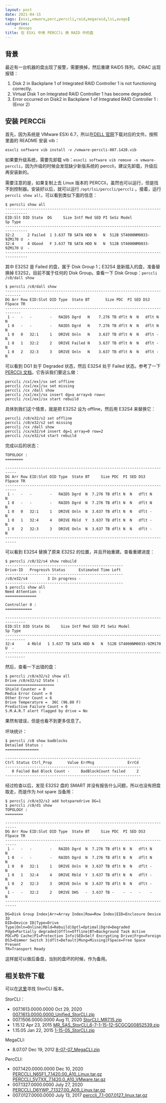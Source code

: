 ```yaml
---
layout: post
date: 2021-04-15
tags: [esxi,vmware,perc,perccli,raid,megaraid,lsi,avago]
categories:
    - devops
title: 在 ESXi 中用 PERCCli 换 RAID 中的盘
---
```


## 背景

最近有一台机器的盘出现了报警，需要换掉，然后重建 RAID5 阵列。iDRAC 出现报错：

1. Disk 2 in Backplane 1 of Integrated RAID Controller 1 is not functioning correctly.
2. Virtual Disk 1 on Integrated RAID Controller 1 has become degraded.
3. Error occurred on Disk2 in Backplane 1 of Integrated RAID Controller 1 : (Error 2)

## 安装 PERCCli

首先，因为系统是 VMware ESXi 6.7，所以在[DELL 官网](https://www.dell.com/support/home/zh-cn/drivers/driversdetails?driverid=5v7xx)下载对应的文件。按照里面的 README 安装 vib：

```shell
esxcli software vib install -v /vmware-perccli-007.1420.vib
```

如果要升级系统，需要先卸载 vib：`esxcli software vib remove -n vmware-perccli`，因为升级的时候会发现缺少新版系统的 perccli，建议先卸载，升级后再安装新的。

需要注意的是，如果复制上去 Linux 版本的 PERCCli，虽然也可以运行，但是找不到控制器。安装好以后，就可以运行 `/opt/lsi/perccli/perccli` 。接着，运行 `perccli show all`，可以看到类似下面的信息：

```shell
$ perccli show all
--------------------------------------------------------------------------------
EID:Slt DID State  DG     Size Intf Med SED PI SeSz Model               Sp Type
--------------------------------------------------------------------------------
32:2      2 Failed  1 3.637 TB SATA HDD N   N  512B ST4000NM0033-9ZM170 U  -
32:4      4 UGood   F 3.637 TB SATA HDD N   N  512B ST4000NM0033-9ZM170 U  -
--------------------------------------------------------------------------------
```

其中 E32S2 是 Failed 的盘，属于 Disk Group 1；E32S4 是新插入的盘，准备替换掉 E32S2，目前不属于任何的 Disk Group。查看一下 Disk Group：`perccli /c0/dall show`

```shell
$ perccli /c0/dall show
-----------------------------------------------------------------------------
DG Arr Row EID:Slot DID Type  State BT       Size PDC  PI SED DS3  FSpace TR
-----------------------------------------------------------------------------
 1 -   -   -        -   RAID5 Dgrd   N    7.276 TB dflt N  N   dflt N      N
 1 0   -   -        -   RAID5 Dgrd   N    7.276 TB dflt N  N   dflt N      N
 1 0   0   32:1     1   DRIVE Onln   N    3.637 TB dflt N  N   dflt -      N
 1 0   1   32:2     2   DRIVE Failed N    3.637 TB dflt N  N   dflt -      N
 1 0   2   32:3     3   DRIVE Onln   N    3.637 TB dflt N  N   dflt -      N
```

可以看到 DG1 处于 Degraded 状态，然后 E32S4 处于 Failed 状态。参考了一下 [PERCCli 文档](https://dl.dell.com/topicspdf/cli_guide_en-us.pdf)，它告诉我们要这么做：

```shell
perccli /cx[/ex]/sx set offline
perccli /cx[/ex]/sx set missing
perccli /cx /dall show
perccli /cx[/ex]/sx insert dg=a array=b row=c
perccli /cx[/ex]/sx start rebuild
```

具体到我们这个情景，就是把 E32S2 设为 offline，然后用 E32S4 来替换它：

```shell
perccli /c0/e32/s2 set offline
perccli /c0/e32/s2 set missing
perccli /cx /dall show
perccli /cx/e32/s4 insert dg=1 array=0 row=2
perccli /cx/e32/s4 start rebuild
```

完成以后的状态：

```shell
TOPOLOGY :
========

---------------------------------------------------------------------------
DG Arr Row EID:Slot DID Type  State BT     Size PDC  PI SED DS3  FSpace TR
---------------------------------------------------------------------------
 1 -   -   -        -   RAID5 Dgrd  N  7.276 TB dflt N  N   dflt N      N
 1 0   -   -        -   RAID5 Dgrd  N  7.276 TB dflt N  N   dflt N      N
 1 0   0   32:1     1   DRIVE Onln  N  3.637 TB dflt N  N   dflt -      N
 1 0   1   32:4     4   DRIVE Rbld  Y  3.637 TB dflt N  N   dflt -      N
 1 0   2   32:3     3   DRIVE Onln  N  3.637 TB dflt N  N   dflt -      N
---------------------------------------------------------------------------
```

可以看到 E32S4 替换了原来 E32S2 的位置，并且开始重建。查看重建进度：

```shell
$ perccli /c0/32/s4 show rebuild
-----------------------------------------------------
Drive-ID   Progress% Status      Estimated Time Left
-----------------------------------------------------
/c0/e32/s4         3 In progress -
-----------------------------------------------------
$ perccli show all
Need Attention :
==============

Controller 0 :
============

-------------------------------------------------------------------------------
EID:Slt DID State DG     Size Intf Med SED PI SeSz Model               Sp Type
-------------------------------------------------------------------------------
32:4      4 Rbld   1 3.637 TB SATA HDD N   N  512B ST4000NM0033-9ZM170 U  -
-------------------------------------------------------------------------------
```

然后，查看一下出错的盘：

```shell
$ perccli /c0/e32/s2 show all
Drive /c0/e32/s2 State :
======================
Shield Counter = 0
Media Error Count = 0
Other Error Count = 6
Drive Temperature =  36C (96.80 F)
Predictive Failure Count = 0
S.M.A.R.T alert flagged by drive = No
```

果然有错误，但是也看不到更多信息了。

坏块统计：

```shell
$ perccli /c0 show badblocks
Detailed Status :
===============

-------------------------------------------------------------
Ctrl Status Ctrl_Prop       Value ErrMsg               ErrCd
-------------------------------------------------------------
   0 Failed Bad Block Count -     BadBlockCount failed     2
-------------------------------------------------------------

```

经过检查以后，发现 E32S2 盘的 SMART 并没有报告什么问题，所以也没有把盘取走，而是作为 hot spare 当备用：

```shell
$ perccli /c0/e32/s2 add hotsparedrive DG=1
$ perccli /c0/d1 show
TOPOLOGY :
========

---------------------------------------------------------------------------
DG Arr Row EID:Slot DID Type  State BT     Size PDC  PI SED DS3  FSpace TR
---------------------------------------------------------------------------
 1 -   -   -        -   RAID5 Dgrd  N  7.276 TB dflt N  N   dflt N      N
 1 0   -   -        -   RAID5 Dgrd  N  7.276 TB dflt N  N   dflt N      N
 1 0   0   32:1     1   DRIVE Onln  N  3.637 TB dflt N  N   dflt -      N
 1 0   1   32:4     4   DRIVE Rbld  Y  3.637 TB dflt N  N   dflt -      N
 1 0   2   32:3     3   DRIVE Onln  N  3.637 TB dflt N  N   dflt -      N
 1 -   -   32:2     2   DRIVE DHS   -  3.637 TB -    -  -   -    -      N
---------------------------------------------------------------------------

DG=Disk Group Index|Arr=Array Index|Row=Row Index|EID=Enclosure Device ID
DID=Device ID|Type=Drive Type|Onln=Online|Rbld=Rebuild|Optl=Optimal|Dgrd=Degraded
Pdgd=Partially degraded|Offln=Offline|BT=Background Task Active
PDC=PD Cache|PI=Protection Info|SED=Self Encrypting Drive|Frgn=Foreign
DS3=Dimmer Switch 3|dflt=Default|Msng=Missing|FSpace=Free Space Present
TR=Transport Ready
```

这样就可以做后备盘，当别的盘坏的时候，作为备用。

## 相关软件下载

可以在[这里](https://www.broadcom.com/products/storage/raid-controllers/megaraid-sas-9361-8i#downloads)寻找 StorCLI 版本。

StorCLI：

- 007.1613.0000.0000 Oct 29, 2020 [007.1613.0000.0000_Unified_StorCLI.zip](https://docs.broadcom.com/docs/007.1613.0000.0000_Unified_StorCLI.zip)
- 007.1506.0000.0000 Aug 11, 2020 [StorCLI_MR7.15.zip](https://downloadcenter.intel.com/download/30286/StorCLI-Standalone-Utility) 
- 1.15.12 Apr 23, 2015 [MR_SAS_StorCLI_6-7-1-15-12-SCGCQ00852539.zip](https://docs.broadcom.com/docs/12354905)
- 1.15.05 Jan 22, 2015 [1-15-05_StorCLI.zip](https://docs.broadcom.com/docs/12354804)

MegaCLI:

- 8.07.07 Dec 19, 2012 [8-07-07_MegaCLI.zip](https://docs.broadcom.com/docs/12351585)

PercCLI:

- 007.1420.0000.0000 Dec 10, 2020 [PERCCLI_N65F1_7.1420.00_A10_Linux.tar.gz](https://www.dell.com/support/home/zh-cn/drivers/driversdetails?driverid=n65f1) [PERCCLI_5V7XX_7.1420.0_A10_VMware.tar.gz](https://www.dell.com/support/home/zh-cn/drivers/driversdetails?driverid=5v7xx)
- 007.1327.0000.0000 July 27, 2020 [PERCCLI_D6YWP_7.1327.00_A09_Linux.tar.gz](https://www.dell.com/support/home/zh-cn/drivers/driversdetails?driverid=d6ywp)
- 007.0127.0000.0000 July 13, 2017 [perccli_7.1-007.0127_linux.tar.gz](https://www.dell.com/support/home/zh-cn/drivers/driversdetails?driverid=f48c2)